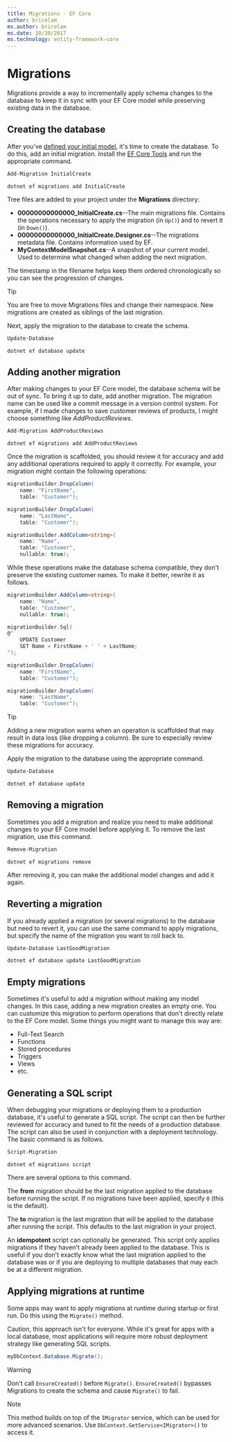 ```yaml
---
title: Migrations - EF Core
author: bricelam
ms.author: bricelam
ms.date: 10/30/2017
ms.technology: entity-framework-core
---
```

Migrations
==========
Migrations provide a way to incrementally apply schema changes to the database to keep it in sync with your EF Core
model while preserving existing data in the database.

Creating the database
---------------------
After you've [defined your initial model][1], it's time to create the database. To do this, add an initial migration.
Install the [EF Core Tools][2] and run the appropriate command.

``` powershell
Add-Migration InitialCreate
```
``` Console
dotnet ef migrations add InitialCreate
```

Tree files are added to your project under the **Migrations** directory:

* **00000000000000_InitialCreate.cs**--The main migrations file. Contains the operations necessary to apply the
  migration (in `Up()`) and to revert it (in `Down()`).
* **00000000000000_InitialCreate.Designer.cs**--The migrations metadata file. Contains information used by EF.
* **MyContextModelSnapshot.cs**--A snapshot of your current model. Used to determine what changed when adding the next
  migration.

The timestamp in the filename helps keep them ordered chronologically so you can see the progression of changes.

> [!TIP]
> You are free to move Migrations files and change their namespace. New migrations are created as siblings of the last
> migration.

Next, apply the migration to the database to create the schema.

``` powershell
Update-Database
```
``` Console
dotnet ef database update
```

Adding another migration
------------------------
After making changes to your EF Core model, the database schema will be out of sync. To bring it up to date, add another
migration. The migration name can be used like a commit message in a version control system. For example, if I made
changes to save customer reviews of products, I might choose something like *AddProductReviews*.

``` powershell
Add-Migration AddProductReviews
```
``` Console
dotnet ef migrations add AddProductReviews
```

Once the migration is scaffolded, you should review it for accuracy and add any additional operations required to apply
it correctly. For example, your migration might contain the following operations:

``` csharp
migrationBuilder.DropColumn(
    name: "FirstName",
    table: "Customer");

migrationBuilder.DropColumn(
    name: "LastName",
    table: "Customer");

migrationBuilder.AddColumn<string>(
    name: "Name",
    table: "Customer",
    nullable: true);
```

While these operations make the database schema compatible, they don't preserve the existing customer names. To make
it better, rewrite it as follows.

``` csharp
migrationBuilder.AddColumn<string>(
    name: "Name",
    table: "Customer",
    nullable: true);

migrationBuilder.Sql(
@"
    UPDATE Customer
    SET Name = FirstName + ' ' + LastName;
");

migrationBuilder.DropColumn(
    name: "FirstName",
    table: "Customer");

migrationBuilder.DropColumn(
    name: "LastName",
    table: "Customer");
```

> [!TIP]
> Adding a new migration warns when an operation is scaffolded that may result in data loss (like dropping a column). Be
> sure to especially review these migrations for accuracy.

Apply the migration to the database using the appropriate command.

``` powershell
Update-Database
```
``` Console
dotnet ef database update
```

Removing a migration
--------------------
Sometimes you add a migration and realize you need to make additional changes to your EF Core model before applying it.
To remove the last migration, use this command.

``` powershell
Remove-Migration
```
``` Console
dotnet ef migrations remove
```

After removing it, you can make the additional model changes and add it again.

Reverting a migration
---------------------
If you already applied a migration (or several migrations) to the database but need to revert it, you can use the same
command to apply migrations, but specify the name of the migration you want to roll back to.

``` powershell
Update-Database LastGoodMigration
```
``` Console
dotnet ef database update LastGoodMigration
```

Empty migrations
----------------
Sometimes it's useful to add a migration without making any model changes. In this case, adding a new migration creates
an empty one. You can customize this migration to perform operations that don't directly relate to the EF Core model.
Some things you might want to manage this way are:

* Full-Text Search
* Functions
* Stored procedures
* Triggers
* Views
* etc.

Generating a SQL script
-----------------------
When debugging your migrations or deploying them to a production database, it's useful to generate a SQL script. The
script can then be further reviewed for accuracy and tuned to fit the needs of a production database. The script can
also be used in conjunction with a deployment technology. The basic command is as follows.

``` powershell
Script-Migration
```
``` Console
dotnet ef migrations script
```

There are several options to this command.

The **from** migration should be the last migration applied to the database before running the script. If no migrations
have been applied, specify `0` (this is the default).

The **to** migration is the last migration that will be applied to the database after running the script. This defaults
to the last migration in your project.

An **idempotent** script can optionally be generated. This script only applies migrations if they haven't already been
applied to the database. This is useful if you don't exactly know what the last migration applied to the database was or
if you are deploying to multiple databases that may each be at a different migration.

Applying migrations at runtime
------------------------------
Some apps may want to apply migrations at runtime during startup or first run. Do this using the `Migrate()` method.

Caution, this approach isn't for everyone. While it's great for apps with a local database, most applications will
require more robust deployment strategy like generating SQL scripts.

``` csharp
myDbContext.Database.Migrate();
```

> [!WARNING]
> Don't call `EnsureCreated()` before `Migrate()`. `EnsureCreated()` bypasses Migrations to create the schema and
> cause `Migrate()` to fail.

> [!NOTE]
> This method builds on top of the `IMigrator` service, which can be used for more advanced scenarios. Use
> `DbContext.GetService<IMigrator>()` to access it.


  [1]: ../../modeling/index.md
  [2]: ../../miscellaneous/cli/index.md
